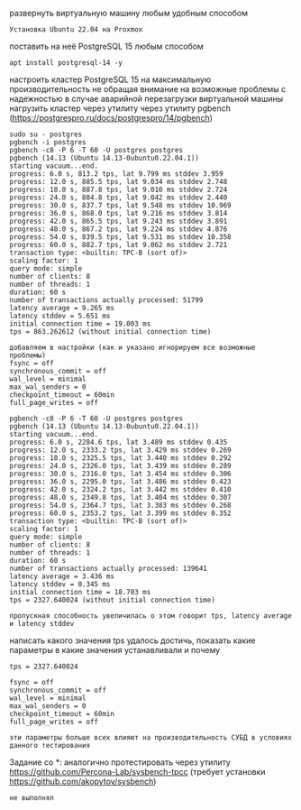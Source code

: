 развернуть виртуальную машину любым удобным способом
```
Установка Ubuntu 22.04 на Proxmox
```
поставить на неё PostgreSQL 15 любым способом
```
apt install postgresql-14 -y
```
настроить кластер PostgreSQL 15 на максимальную производительность не обращая внимание на возможные проблемы с надежностью в случае аварийной перезагрузки виртуальной машины
нагрузить кластер через утилиту через утилиту pgbench (https://postgrespro.ru/docs/postgrespro/14/pgbench)
```
sudo su - postgres
pgbench -i postgres
pgbench -c8 -P 6 -T 60 -U postgres postgres
pgbench (14.13 (Ubuntu 14.13-0ubuntu0.22.04.1))
starting vacuum...end.
progress: 6.0 s, 813.2 tps, lat 9.799 ms stddev 3.959
progress: 12.0 s, 885.5 tps, lat 9.034 ms stddev 2.748
progress: 18.0 s, 887.8 tps, lat 9.010 ms stddev 2.724
progress: 24.0 s, 884.8 tps, lat 9.042 ms stddev 2.440
progress: 30.0 s, 837.7 tps, lat 9.548 ms stddev 10.969
progress: 36.0 s, 868.0 tps, lat 9.216 ms stddev 3.814
progress: 42.0 s, 865.5 tps, lat 9.243 ms stddev 3.891
progress: 48.0 s, 867.2 tps, lat 9.224 ms stddev 4.876
progress: 54.0 s, 839.5 tps, lat 9.531 ms stddev 10.358
progress: 60.0 s, 882.7 tps, lat 9.062 ms stddev 2.721
transaction type: <builtin: TPC-B (sort of)>
scaling factor: 1
query mode: simple
number of clients: 8
number of threads: 1
duration: 60 s
number of transactions actually processed: 51799
latency average = 9.265 ms
latency stddev = 5.651 ms
initial connection time = 19.003 ms
tps = 863.262612 (without initial connection time)

добавляем в настройки (как и указано игнорируем все возможные проблемы)
fsync = off
synchronous_commit = off 
wal_level = minimal
max_wal_senders = 0
checkpoint_timeout = 60min
full_page_writes = off

pgbench -c8 -P 6 -T 60 -U postgres postgres
pgbench (14.13 (Ubuntu 14.13-0ubuntu0.22.04.1))
starting vacuum...end.
progress: 6.0 s, 2284.6 tps, lat 3.489 ms stddev 0.435
progress: 12.0 s, 2333.2 tps, lat 3.429 ms stddev 0.269
progress: 18.0 s, 2325.5 tps, lat 3.440 ms stddev 0.292
progress: 24.0 s, 2326.0 tps, lat 3.439 ms stddev 0.289
progress: 30.0 s, 2316.0 tps, lat 3.454 ms stddev 0.306
progress: 36.0 s, 2295.0 tps, lat 3.486 ms stddev 0.423
progress: 42.0 s, 2324.2 tps, lat 3.442 ms stddev 0.410
progress: 48.0 s, 2349.8 tps, lat 3.404 ms stddev 0.307
progress: 54.0 s, 2364.7 tps, lat 3.383 ms stddev 0.268
progress: 60.0 s, 2353.2 tps, lat 3.399 ms stddev 0.352
transaction type: <builtin: TPC-B (sort of)>
scaling factor: 1
query mode: simple
number of clients: 8
number of threads: 1
duration: 60 s
number of transactions actually processed: 139641
latency average = 3.436 ms
latency stddev = 0.345 ms
initial connection time = 18.703 ms
tps = 2327.640024 (without initial connection time)

пропускная способность увеличилась о этом говорит tps, latency average и latency stddev
```
написать какого значения tps удалось достичь, показать какие параметры в какие значения устанавливали и почему
```
tps = 2327.640024

fsync = off
synchronous_commit = off
wal_level = minimal
max_wal_senders = 0
checkpoint_timeout = 60min
full_page_writes = off

эти параметры больше всех влияют на производительность СУБД в условиях данного тестирования 
```
Задание со *: аналогично протестировать через утилиту https://github.com/Percona-Lab/sysbench-tpcc (требует установки
https://github.com/akopytov/sysbench)
```
не выполнял
```
